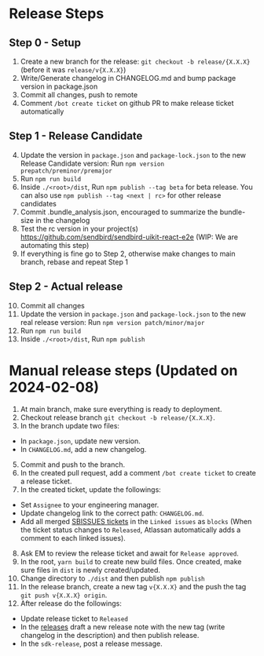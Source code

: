 # Release Steps

## Step 0 - Setup
1. Create a new branch for the release: `git checkout -b release/{X.X.X}` (before it was `release/v{X.X.X}`) 
2. Write/Generate changelog in CHANGELOG.md and bump package version in package.json
3. Commit all changes, push to remote
4. Comment `/bot create ticket` on github PR to make release ticket automatically

## Step 1 - Release Candidate
4. Update the version in `package.json` and `package-lock.json` to the new Release Candidate version: Run `npm version prepatch/preminor/premajor`
5. Run `npm run build`
6. Inside `./<root>/dist`, Run `npm publish --tag beta` for beta release. You can also use `npm publish --tag <next | rc>` for other release candidates
7. Commit .bundle_analysis.json, encouraged to summarize the bundle-size in the changelog
8. Test the rc version in your project(s) https://github.com/sendbird/sendbird-uikit-react-e2e (WIP: We are automating this step)
9. If everything is fine go to Step 2, otherwise make changes to main branch, rebase and repeat Step 1

## Step 2 - Actual release
10. Commit all changes
11. Update the version in `package.json` and `package-lock.json` to the new real release version: Run `npm version patch/minor/major`
12. Run `npm run build`
13. Inside `./<root>/dist`, Run `npm publish`

# Manual release steps (Updated on 2024-02-08)
1. At main branch, make sure everything is ready to deployment.
2. Checkout release branch `git checkout -b release/{X.X.X}`.
3. In the branch update two files:
  - In `package.json`, update new version. 
  - In `CHANGELOG.md`, add a new changelog.
5. Commit and push to the branch.
6. In the created pull request, add a comment `/bot create ticket` to create a release ticket.
7. In the created ticket, update the followings:
  - Set `Assignee` to your engineering manager.
  - Update changelog link to the correct path: `CHANGELOG.md`.
  - Add all merged [SBISSUES tickets](https://sendbird.atlassian.net/jira/dashboards/11202?maximized=25045) in the `Linked issues` as `blocks` (When the ticket status changes to `Released`, Atlassan automatically adds a comment to each linked issues).
8. Ask EM to review the release ticket and await for `Release approved`.
9. In the root, `yarn build` to create new build files. Once created, make sure files in `dist` is newly created/updated.
10. Change directory to `./dist` and then publish `npm publish`
11. In the release branch, create a new tag `v{X.X.X}` and the push the tag `git push v{X.X.X} origin`.
12. After release do the followings:
  - Update release ticket to `Released`
  - In the [releases](https://github.com/sendbird/sendbird-uikit-react/releases) draft a new release note with the new tag (write changelog in the description) and then publish release.
  - In the `sdk-release`, post a release message.
